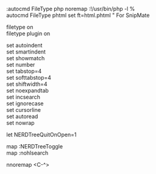 :autocmd FileType php noremap <C-L> :!/usr/bin/php -l %<CR>  
autocmd FileType phtml set ft=html.phtml " For SnipMate  

filetype on  
filetype plugin on  

set autoindent  
set smartindent  
set showmatch  
set number  
set tabstop=4  
set softtabstop=4  
set shiftwidth=4  
set noexpandtab  
set incsearch  
set ignorecase  
set cursorline  
set autoread  
set nowrap  

let NERDTreeQuitOnOpen=1  

map <C-c> :NERDTreeToggle<CR>  
map <C-k> :nohlsearch<CR>  

nnoremap <CR> <C-^>  
